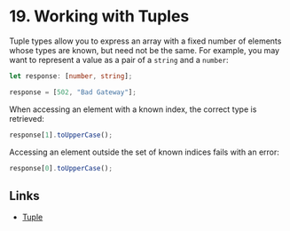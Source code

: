 # 19. Working with Tuples

Tuple types allow you to express an array with a fixed number of elements whose
types are known, but need not be the same. For example, you may want to
represent a value as a pair of a `string` and a `number`:

```ts
let response: [number, string];

response = [502, "Bad Gateway"];
```

When accessing an element with a known index, the correct type is retrieved:

```ts
response[1].toUpperCase();
```

Accessing an element outside the set of known indices fails with an error:

```ts
response[0].toUpperCase();
```

## Links

- [Tuple](https://www.typescriptlang.org/docs/handbook/basic-types.html#tuple)
